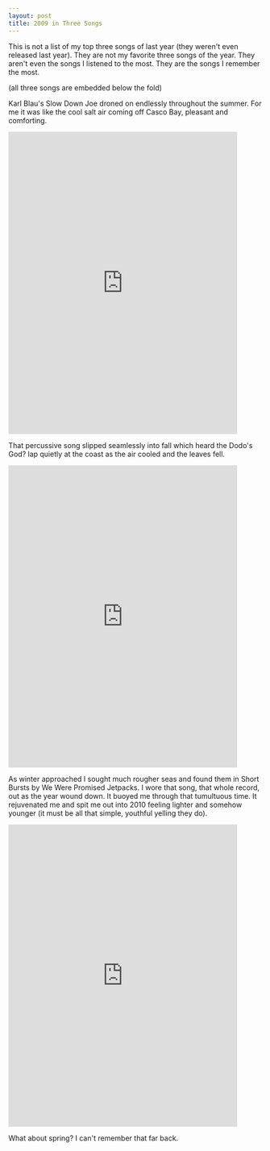 ```yaml
---
layout: post
title: 2009 in Three Songs
---
```


This is not a list of my top three songs of last year (they weren't even
released last year). They are not my favorite three songs of the year. They
aren't even the songs I listened to the most. They are the songs I remember the
most.

(all three songs are embedded below the fold)

<!--more-->

Karl Blau's Slow Down Joe droned on endlessly throughout the summer. For me it
was like the cool salt air coming off Casco Bay, pleasant and comforting.

<!--more-->

<iframe width="90%" height="600" src="https://www.youtube.com/embed/8fXlMLnobv0"
        frameborder="0" allow="accelerometer; encrypted-media; gyroscope; picture-in-picture" allowfullscreen>
</iframe>

<p>
    That percussive song slipped seamlessly into fall which heard the Dodo's God? lap quietly at the coast
    as the air cooled and the leaves fell.
</p>

<iframe width="90%" height="600" src="https://www.youtube.com/embed/RPZotj7DMmI" frameborder="0"
        allow="accelerometer; encrypted-media; gyroscope; picture-in-picture" allowfullscreen>
</iframe>

<p>
    As winter approached I sought much rougher seas and found them in Short Bursts by We Were Promised Jetpacks.  I wore that song,
    that whole record, out as the year wound down.  It buoyed me through that tumultuous time.  It rejuvenated me and spit
    me out into 2010 feeling lighter and somehow younger (it must be all that simple, youthful yelling they do).
</p>

<iframe width="90%" height="600" src="https://www.youtube.com/embed/iMnVagy4ruo" frameborder="0" allow="accelerometer;
    encrypted-media; gyroscope; picture-in-picture" allowfullscreen>
</iframe>

<p>
    What about spring?  I can't remember that far back.
</p>

